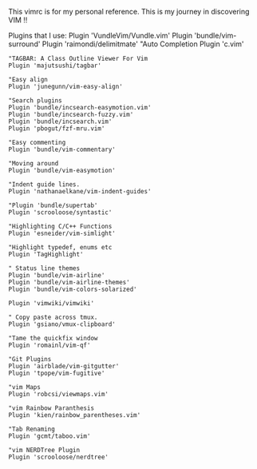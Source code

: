 This vimrc is for my personal reference. This is my journey in discovering VIM !!

Plugins that I use:
    Plugin 'VundleVim/Vundle.vim'
    Plugin 'bundle/vim-surround'
    Plugin 'raimondi/delimitmate'
    "Auto Completion 
    Plugin 'c.vim' 

    "TAGBAR: A Class Outline Viewer For Vim
    Plugin 'majutsushi/tagbar'

    "Easy align
    Plugin 'junegunn/vim-easy-align'

    "Search plugins
    Plugin 'bundle/incsearch-easymotion.vim'
    Plugin 'bundle/incsearch-fuzzy.vim'
    Plugin 'bundle/incsearch.vim'
    Plugin 'pbogut/fzf-mru.vim'

    "Easy commenting
    Plugin 'bundle/vim-commentary'

    "Moving around
    Plugin 'bundle/vim-easymotion'

    "Indent guide lines.
    Plugin 'nathanaelkane/vim-indent-guides'

    "Plugin 'bundle/supertab'
    Plugin 'scrooloose/syntastic'
    
    "Highlighting C/C++ Functions
    Plugin 'esneider/vim-simlight'

    "Highlight typedef, enums etc
    Plugin 'TagHighlight'

    " Status line themes
    Plugin 'bundle/vim-airline'
    Plugin 'bundle/vim-airline-themes'
    Plugin 'bundle/vim-colors-solarized'

    Plugin 'vimwiki/vimwiki'
    
    " Copy paste across tmux.
    Plugin 'gsiano/vmux-clipboard'

    "Tame the quickfix window
    Plugin 'romainl/vim-qf'

    "Git Plugins
    Plugin 'airblade/vim-gitgutter'
    Plugin 'tpope/vim-fugitive'

    "vim Maps
    Plugin 'robcsi/viewmaps.vim'

    "vim Rainbow Paranthesis
    Plugin 'kien/rainbow_parentheses.vim'

    "Tab Renaming
    Plugin 'gcmt/taboo.vim'

    "vim NERDTree Plugin
    Plugin 'scrooloose/nerdtree'
